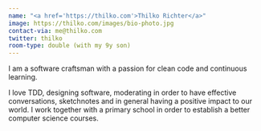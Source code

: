 ```yaml
---
name: "<a href='https://thilko.com'>Thilko Richter</a>"
image: https://thilko.com/images/bio-photo.jpg
contact-via: me@thilko.com
twitter: thilko
room-type: double (with my 9y son)
---
```

I am a software craftsman with a passion for clean code and continuous learning.

I love TDD, designing software, moderating in order to have effective conversations, sketchnotes and in general having a positive impact to our world. I work
together with a primary school in order to establish a better computer science courses. 
